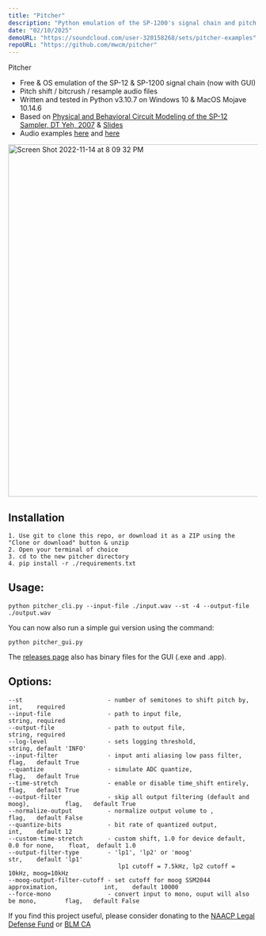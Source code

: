 ```yaml
---
title: "Pitcher"
description: "Python emulation of the SP-1200's signal chain and pitch shifting"
date: "02/10/2025"
demoURL: "https://soundcloud.com/user-320158268/sets/pitcher-examples"
repoURL: "https://github.com/mwcm/pitcher"
---
```


Pitcher 

- Free & OS emulation of the SP-12 & SP-1200 signal chain (now with GUI)
- Pitch shift / bitcrush / resample audio files
- Written and tested in Python v3.10.7 on Windows 10 & MacOS Mojave 10.14.6 
- Based on [Physical and Behavioral Circuit Modeling of the SP-12 Sampler, DT Yeh, 2007](https://ccrma.stanford.edu/~dtyeh/papers/yeh07_icmc_sp12.pdf) & [Slides](https://ccrma.stanford.edu/~dtyeh/sp12/yeh2007icmcsp12slides.pdf)
- Audio examples [here](https://soundcloud.com/user-320158268/sets/pitcher-examples) and [here](https://tinyurl.com/yckcmhb2)

<img width="712" alt="Screen Shot 2022-11-14 at 8 09 32 PM" src="https://user-images.githubusercontent.com/2433319/201812501-af784d53-5a6d-4c94-af5d-1ffb2fc8cb11.png">

## Installation
```
1. Use git to clone this repo, or download it as a ZIP using the "Clone or download" button & unzip
2. Open your terminal of choice
3. cd to the new pitcher directory
4. pip install -r ./requirements.txt
```

## Usage:
```
python pitcher_cli.py --input-file ./input.wav --st -4 --output-file ./output.wav
```

You can now also run a simple gui version using the command:

```
python pitcher_gui.py
```


The [releases page](https://github.com/mwcm/pitcher/releases/tag/0.5.2) also has binary files for the GUI (.exe and .app).


## Options:

```
--st                        - number of semitones to shift pitch by,                 int,    required
--input-file                - path to input file,                                    string, required
--output-file               - path to output file,                                   string, required
--log-level                 - sets logging threshold,                                string, default 'INFO'
--input-filter              - input anti aliasing low pass filter,                   flag,   default True
--quantize                  - simulate ADC quantize,                                 flag,   default True
--time-stretch              - enable or disable time_shift entirely,                 flag,   default True
--output-filter             - skip all output filtering (default and moog),          flag,   default True
--normalize-output          - normalize output volume to ,                           flag,   default False
--quantize-bits             - bit rate of quantized output,                          int,    default 12
--custom-time-stretch       - custom shift, 1.0 for device default, 0.0 for none,    float,  default 1.0
--output-filter-type        - 'lp1', 'lp2' or 'moog'                                 str,    default 'lp1'
                               lp1 cutoff = 7.5kHz, lp2 cutoff = 10kHz, moog=10kHz
--moog-output-filter-cutoff - set cutoff for moog SSM2044 approximation,             int,    default 10000
--force-mono                - convert input to mono, ouput will also be mono,        flag,   default False
```

If you find this project useful, please consider donating to the [NAACP Legal Defense Fund](https://engage.naacpldf.org/dBCvDTd9IEiXX_jPkmkT_w2) or [BLM CA](https://www.blacklivesmatter.ca/)